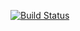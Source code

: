 [![Build Status](https://travis-ci.org/ezfx44/ins_sort.svg?branch=master)](https://travis-ci.org/ezfx44/ins_sort)
